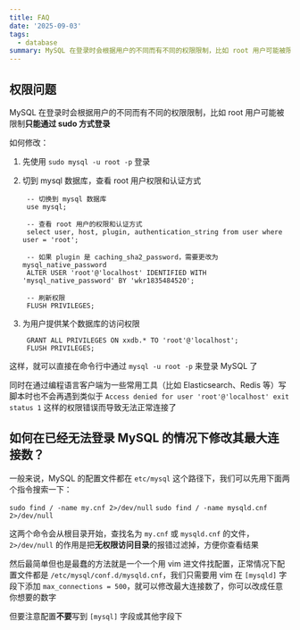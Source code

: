 ```yaml
---
title: FAQ
date: '2025-09-03'
tags:
  - database
summary: MySQL 在登录时会根据用户的不同而有不同的权限限制，比如 root 用户可能被限制**只能通过 sudo 方式登录**
---
```

## 权限问题

MySQL 在登录时会根据用户的不同而有不同的权限限制，比如 root 用户可能被限制**只能通过 sudo 方式登录**

如何修改：

1. 先使用 `sudo mysql -u root -p` 登录
2. 切到 mysql 数据库，查看 root 用户权限和认证方式

        -- 切换到 mysql 数据库
        use mysql;

        -- 查看 root 用户的权限和认证方式
        select user, host, plugin, authentication_string from user where user = 'root';

        -- 如果 plugin 是 caching_sha2_password，需要更改为 mysql_native_password
        ALTER USER 'root'@'localhost' IDENTIFIED WITH 'mysql_native_password' BY 'wkr1835484520';

        -- 刷新权限
        FLUSH PRIVILEGES;

3. 为用户提供某个数据库的访问权限

        GRANT ALL PRIVILEGES ON xxdb.* TO 'root'@'localhost';
        FLUSH PRIVILEGES;

这样，就可以直接在命令行中通过 `mysql -u root -p` 来登录 MySQL 了

同时在通过编程语言客户端为一些常用工具（比如 Elasticsearch、Redis 等）写脚本时也不会再遇到类似于 `Access denied for user 'root'@'localhost'
exit status 1` 这样的权限错误而导致无法正常连接了

## 如何在已经无法登录 MySQL 的情况下修改其最大连接数？

一般来说，MySQL 的配置文件都在 `etc/mysql` 这个路径下，我们可以先用下面两个指令搜索一下：

`sudo find / -name my.cnf 2>/dev/null`
`sudo find / -name mysqld.cnf 2>/dev/null`

这两个命令会从根目录开始，查找名为 `my.cnf` 或 `mysqld.cnf` 的文件，`2>/dev/null` 的作用是把**无权限访问目录**的报错过滤掉，方便你查看结果

然后最简单但也是最蠢的方法就是一个一个用 vim 进文件找配置，正常情况下配置文件都是 `/etc/mysql/conf.d/mysqld.cnf`，我们只需要用 vim 在 `[mysqld]` 字段下添加 `max_connections = 500`，就可以修改最大连接数了，你可以改成任意你想要的数字

但要注意配置**不要**写到 `[mysql]` 字段或其他字段下
